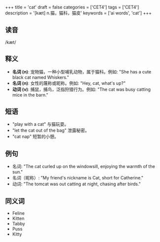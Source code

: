 +++
title = 'cat'
draft = false
categories = ['CET4']
tags = ['CET4']
description = '[kæt] n.猫，猫科，猫皮'
keywords = ['ai words', 'cat']
+++

## 读音
/kæt/

## 释义
- **名词 (n)**: 宠物猫，一种小型哺乳动物，属于猫科。例如: "She has a cute black cat named Whiskers."
- **名词 (n)**: 女性的蔑称或昵称。例如: "Hey, cat, what's up?"
- **动词 (v)**: 捕鼠，捕鸟，泛指狩猎行为。例如: "The cat was busy catting mice in the barn."

## 短语
- "play with a cat" 与猫玩耍。
- "let the cat out of the bag" 泄露秘密。
- "cat nap" 短暂的小憩。

## 例句
- 名词: "The cat curled up on the windowsill, enjoying the warmth of the sun."
- 名词（昵称）: "My friend's nickname is Cat, short for Catherine."
- 动词: "The tomcat was out catting at night, chasing after birds."

## 同义词
- Feline
- Kitten
- Tabby
- Puss
- Kitty
